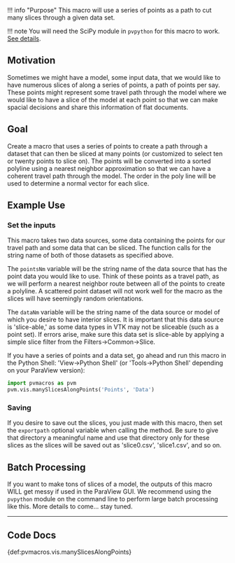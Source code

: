 !!! info "Purpose"
    This macro will use a series of points as a path to cut many slices through a given data set.

!!! note
    You will need the SciPy module in `pvpython` for this macro to work. [See details](../../Getting-Started.md#using-outside-modules).


## Motivation
Sometimes we might have a model, some input data, that we would like to have numerous slices of along a series of points, a path of points per say. These points might represent some travel path through the model where we would like to have a slice of the model at each point so that we can make spacial decisions and share this information of flat documents.

## Goal
Create a macro that uses a series of points to create a path through a dataset that can then be sliced at many points (or customized to select ten or twenty points to slice on). The points will be converted into a sorted polyline using a nearest neighbor approximation so that we can have a coherent travel path through the model. The order in the poly line will be used to determine a normal vector for each slice.

## Example Use

### Set the inputs
This macro takes two data sources, some data containing the points for our travel path and some data that can be sliced. The function calls for the string name of both of those datasets as specified above.

The `pointsNm` variable will be the string name of the data source that has the point data you would like to use. Think of these points as a travel path, as we will perform a nearest neighbor route between all of the points to create a polyline. A scattered point dataset will not work well for the macro as the slices will have seemingly random orientations.

The `dataNm` variable will be the string name of the data source or model of which you desire to have interior slices. It is important that this data source is 'slice-able,' as some data types in VTK may not be sliceable (such as a point set). If errors arise, make sure this data set is slice-able by applying a simple slice filter from the Filters->Common->Slice.


<!-- TODO provide a pointset and a 3D model for an example -->

If you have a series of points and a data set, go ahead and run this macro in the Python Shell: 'View->Python Shell' (or 'Tools->Python Shell' depending on your ParaView version):

```py
import pvmacros as pvm
pvm.vis.manySlicesAlongPoints('Points', 'Data')
```

### Saving
If you desire to save out the slices, you just made with this macro, then set the `exportpath` optional variable when calling the method. Be sure to give that directory a meaningful name and use that directory only for these slices as the slices will be saved out as 'slice0.csv', 'slice1.csv', and so on.


## Batch Processing
<!--- TODO --->
If you want to make tons of slices of a model, the outputs of this macro WILL get messy if used in the ParaView GUI. We recommend using the `pvpython` module on the command line to perform large batch processing like this. More details to come... stay tuned.


--------

## Code Docs

{def:pvmacros.vis.manySlicesAlongPoints}
